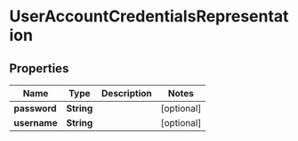 # UserAccountCredentialsRepresentation

## Properties
Name | Type | Description | Notes
------------ | ------------- | ------------- | -------------
**password** | **String** |  |  [optional]
**username** | **String** |  |  [optional]
